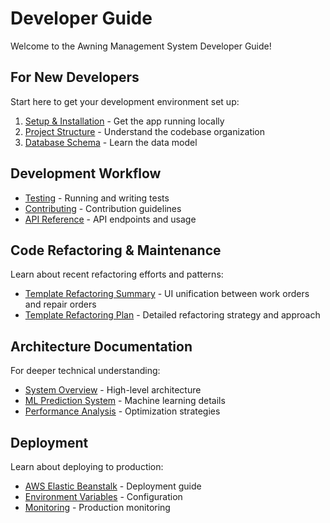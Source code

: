 # Developer Guide

Welcome to the Awning Management System Developer Guide!

## For New Developers

Start here to get your development environment set up:

1. [Setup & Installation](setup.md) - Get the app running locally
2. [Project Structure](project-structure.md) - Understand the codebase organization
3. [Database Schema](database-schema.md) - Learn the data model

## Development Workflow

- [Testing](testing.md) - Running and writing tests
- [Contributing](contributing.md) - Contribution guidelines
- [API Reference](api-reference.md) - API endpoints and usage

## Code Refactoring & Maintenance

Learn about recent refactoring efforts and patterns:

- [Template Refactoring Summary](template-refactoring-summary.md) - UI unification between work orders and repair orders
- [Template Refactoring Plan](template-refactoring-plan.md) - Detailed refactoring strategy and approach

## Architecture Documentation

For deeper technical understanding:

- [System Overview](../architecture/overview.md) - High-level architecture
- [ML Prediction System](../architecture/ml-system.md) - Machine learning details
- [Performance Analysis](../architecture/PERFORMANCE_ANALYSIS.md) - Optimization strategies

## Deployment

Learn about deploying to production:

- [AWS Elastic Beanstalk](../deployment/aws-eb.md) - Deployment guide
- [Environment Variables](../deployment/environment-variables.md) - Configuration
- [Monitoring](../deployment/monitoring.md) - Production monitoring

